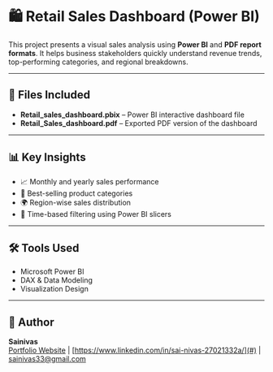 # 🛍️ Retail Sales Dashboard (Power BI)

This project presents a visual sales analysis using **Power BI** and **PDF report formats**. It helps business stakeholders quickly understand revenue trends, top-performing categories, and regional breakdowns.

---

## 📁 Files Included

- **Retail_sales_dashboard.pbix** – Power BI interactive dashboard file
- **Retail_Sales_dashboard.pdf** – Exported PDF version of the dashboard

---

## 📊 Key Insights

- 📈 Monthly and yearly sales performance
- 🛒 Best-selling product categories
- 🌍 Region-wise sales distribution
- 📆 Time-based filtering using Power BI slicers

---

## 🛠️ Tools Used

- Microsoft Power BI
- DAX & Data Modeling
- Visualization Design

---

## 📌 Author

**Sainivas**  
[Portfolio Website](#) | [https://www.linkedin.com/in/sai-nivas-27021332a/](#) | [sainivas33@gmail.com](#)
